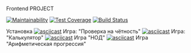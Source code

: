 Frontend PROJECT

[![Maintainability](https://api.codeclimate.com/v1/badges/071147a91e8e75a1fe55/maintainability)](https://codeclimate.com/github/belousovromnik/frontend-project-lvl1/maintainability)  [![Test Coverage](https://api.codeclimate.com/v1/badges/071147a91e8e75a1fe55/test_coverage)](https://codeclimate.com/github/belousovromnik/frontend-project-lvl1/test_coverage)  [![Build Status](https://travis-ci.org/belousovromnik/frontend-project-lvl1.svg?branch=master)](https://travis-ci.org/belousovromnik/frontend-project-lvl1)

Установка
[![asciicast](https://asciinema.org/a/XUwV2YpBlGzKgT51R6JpqrpSg.svg)](https://asciinema.org/a/XUwV2YpBlGzKgT51R6JpqrpSg)
Игра: "Проверка на чётность"
[![asciicast](https://asciinema.org/a/Ywt0i2vExQSO4RElRKrkNN6WS.svg)](https://asciinema.org/a/Ywt0i2vExQSO4RElRKrkNN6WS)
Игра: "Калькулятор"
[![asciicast](https://asciinema.org/a/JiABNBbHAnWv0eZfWTYHrkvaJ.svg)](https://asciinema.org/a/JiABNBbHAnWv0eZfWTYHrkvaJ)
Игра "НОД"
[![asciicast](https://asciinema.org/a/CW5B0SnOiqfZvejut0fd8TU9O.svg)](https://asciinema.org/a/CW5B0SnOiqfZvejut0fd8TU9O)
Игра "Арифметическая прогрессия"
